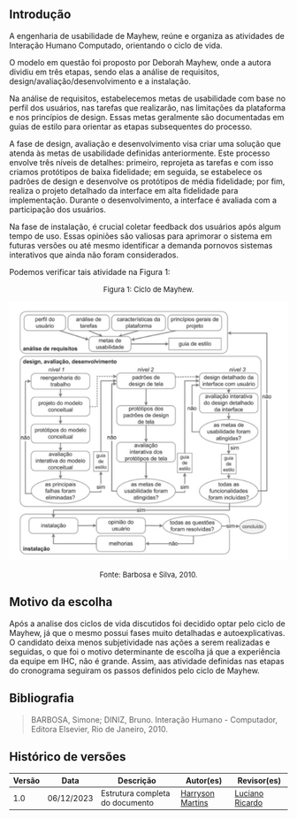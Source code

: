 ## Introdução 

A engenharia de usabilidade de Mayhew, reúne e organiza as atividades de Interação Humano Computado, orientando o ciclo de vida.

O modelo em questão foi proposto por Deborah Mayhew, onde a autora dividiu em três etapas, sendo elas a análise de requisitos, design/avaliação/desenvolvimento e a instalação.

Na análise de requisitos, estabelecemos metas de usabilidade com base no perfil dos usuários, nas tarefas que realizarão, nas limitações da plataforma e nos princípios de design. Essas metas geralmente são documentadas em guias de estilo para orientar as etapas subsequentes do processo.

A fase de design, avaliação e desenvolvimento visa criar uma solução que atenda às metas de usabilidade definidas anteriormente. Este processo envolve três níveis de detalhes: primeiro, reprojeta as tarefas e com isso criamos protótipos de baixa fidelidade; em seguida, se estabelece os padrões de design e desenvolve os protótipos de média fidelidade; por fim, realiza o projeto detalhado da interface em alta fidelidade para implementação. Durante o desenvolvimento, a interface é avaliada com a participação dos usuários.

Na fase de instalação, é crucial coletar feedback dos usuários após algum tempo de uso. Essas opiniões são valiosas para aprimorar o sistema em futuras versões ou até mesmo identificar a demanda pornovos sistemas interativos que ainda não foram considerados.

Podemos verificar tais atividade na Figura 1:

<center>

<font size="2"><p style="text-align: center">Figura 1: Ciclo de Mayhew.</p></font>

![Ciclo de mayhew](../assets/processo-design/Ciclo_de_mayhew.png)

<font size="2"><p style="text-align: center">Fonte: Barbosa e Silva, 2010.</p></font>

</center>

## Motivo da escolha

Após a analise dos ciclos de vida discutidos foi decidido optar pelo ciclo de Mayhew, já que o mesmo possui fases muito detalhadas e autoexplicativas. O candidato deixa menos subjetividade nas ações a serem realizadas e seguidas, o que foi o motivo determinante de escolha já que a experiência da equipe em IHC, não é grande. Assim, aas atividade definidas nas etapas do cronograma seguiram os passos definidos pelo ciclo de Mayhew.

## Bibliografia 

> BARBOSA, Simone; DINIZ, Bruno. Interação Humano - Computador, Editora Elsevier, Rio de Janeiro, 2010.

## Histórico de versões

| Versão | Data       | Descrição                                                                      | Autor(es)                                                                                  | Revisor(es)                                                                                      |
| ------ | ---------- | ------------------------------------------------------------------------------ | ------------------------------------------------------------------------------------------ | ------------------------------------------------------------------------------------------------ |
| 1.0    | 06/12/2023 | Estrutura completa do documento                                                             | [Harryson Martins](https://github.com/harry-cmartin)| [Luciano Ricardo](https://github.com/l-ricardo)                                                  |
